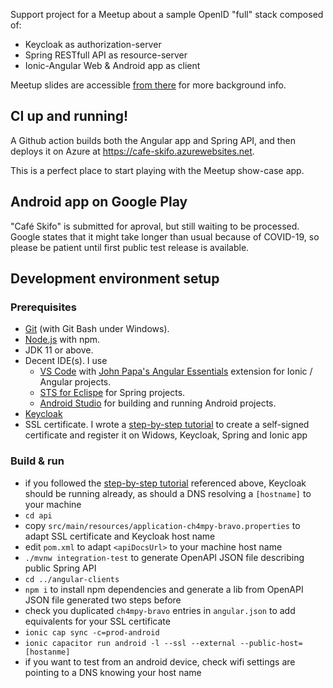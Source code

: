 Support project for a Meetup about a sample OpenID "full" stack composed of:

- Keycloak as authorization-server
- Spring RESTfull API as resource-server
- Ionic-Angular Web & Android app as client

Meetup slides are accessible [from there](https://drive.google.com/file/d/1BVw5y3nAh9aU2n0q4isGCl5kM3HclsqR/view?usp=sharing) for more background info.

## CI up and running!

A Github action builds both the Angular app and Spring API, and then deploys it on Azure at https://cafe-skifo.azurewebsites.net.

This is a perfect place to start playing with the Meetup show-case app.

## Android app on Google Play

"Café Skifo" is submitted for aproval, but still waiting to be processed. Google states that it might take longer than usual because of COVID-19, so please be patient until first public test release is available.

## Development environment setup

### Prerequisites

- [Git](https://git-scm.com/downloads) (with Git Bash under Windows).
- [Node.js](https://nodejs.org/en/download/) with npm.
- JDK 11 or above.
- Decent IDE(s). I use
  - [VS Code](https://code.visualstudio.com/download) with [John Papa's Angular Essentials](https://marketplace.visualstudio.com/items?itemName=johnpapa.angular-essentials) extension for Ionic / Angular projects.
  - [STS for Eclispe](https://spring.io/tools) for Spring projects.
  - [Android Studio](https://developer.android.com/studio) for building and running Android projects.
- [Keycloak](https://www.keycloak.org/downloads.html)
- SSL certificate. I wrote a [step-by-step tutorial](https://stackoverflow.com/a/63874376/619830) to create a self-signed certificate and register it on Widows, Keycloak, Spring and Ionic app

### Build & run

- if you followed the [step-by-step tutorial](https://stackoverflow.com/a/63874376/619830) referenced above, Keycloak should be running already, as should a DNS resolving a `[hostname]` to your machine
- `cd api`
- copy `src/main/resources/application-ch4mpy-bravo.properties` to adapt SSL certificate and Keycloak host name
- edit `pom.xml` to adapt `<apiDocsUrl>` to your machine host name
- `./mvnw integration-test` to generate OpenAPI JSON file describing public Spring API
- `cd ../angular-clients`
- `npm i` to install npm dependencies and generate a lib from OpenAPI JSON file generated two steps before
- check you duplicated `ch4mpy-bravo` entries in `angular.json` to add equivalents for your SSL certificate
- `ionic cap sync -c=prod-android`
- `ionic capacitor run android -l --ssl --external --public-host=[hostanme]`
- if you want to test from an android device, check wifi settings are pointing to a DNS knowing your host name
